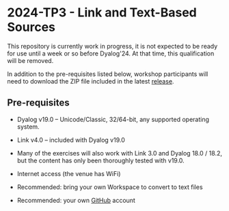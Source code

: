 # 2024-TP3 - Link and Text-Based Sources

This repository is currently work in progress, it is not expected to be ready for use until a week or so before Dyalog'24. At that time, this qualification will be removed.

In addition to the pre-requisites listed below, workshop participants will need to download the ZIP file included in the latest [release](https://github.com/dyalog-training/2024-TP3/releases).

## Pre-requisites

- Dyalog v19.0 – Unicode/Classic, 32/64-bit, any supported operating system.
  
- Link v4.0 – included with Dyalog v19.0

 - Many of the exercises will also work with Link 3.0 and Dyalog 18.0 / 18.2, but the content has only been thoroughly tested with v19.0.
  
- Internet access (the venue has WiFi)
  
- Recommended: bring your own Workspace to convert to text files

- Recommended: your own [GitHub](https://github.com/) account
  
